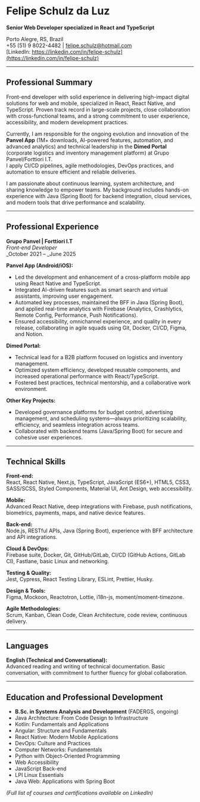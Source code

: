 # Felipe Schulz da Luz

**Senior Web Developer specialized in React and TypeScript**

Porto Alegre, RS, Brazil  
+55 (51) 9 8022-4482 | felipe.schulz@hotmail.com  
[LinkedIn: https://linkedin.com/in/felipe-schulz](https://linkedin.com/in/felipe-schulz)

---

## Professional Summary

Front-end developer with solid experience in delivering high-impact digital solutions for web and mobile, specialized in React, React Native, and TypeScript. Proven track record in large-scale projects, close collaboration with cross-functional teams, and a strong commitment to user experience, accessibility, and modern development practices.

Currently, I am responsible for the ongoing evolution and innovation of the **Panvel App** (1M+ downloads, AI-powered features, automation, and advanced analytics) and technical leadership in the **Dimed Portal** (corporate logistics and inventory management platform) at Grupo Panvel/Forttiori I.T.  
I apply CI/CD pipelines, agile methodologies, DevOps practices, and automation to ensure efficient and reliable deliveries.

I am passionate about continuous learning, system architecture, and sharing knowledge to empower teams. My background includes hands-on experience with Java (Spring Boot) for backend integration, cloud services, and modern tools that drive performance and scalability.

---

## Professional Experience

**Grupo Panvel | Forttiori I.T**  
*Front-end Developer*  
_October 2021 – _June 2025

**Panvel App (Android/iOS):**
- Led the development and enhancement of a cross-platform mobile app using React Native and TypeScript.
- Integrated AI-driven features such as smart search and virtual assistants, improving user engagement.
- Automated key processes, maintained the BFF in Java (Spring Boot), and applied real-time analytics with Firebase (Analytics, Crashlytics, Remote Config, Performance, Push Notifications).
- Ensured accessibility, omnichannel experience, and quality in every release, collaborating in agile squads using Git, Docker, CI/CD, Figma, and Notion.

**Dimed Portal:**
- Technical lead for a B2B platform focused on logistics and inventory management.
- Optimized system efficiency, developed reusable components, and increased operational performance with React/TypeScript.
- Fostered best practices, technical mentorship, and a collaborative work environment.

**Other Key Projects:**
- Developed governance platforms for budget control, advertising management, and scheduling systems—always prioritizing scalability, efficiency, and seamless integration across teams.
- Collaborated with backend teams (Java/Spring Boot) for secure and cohesive user experiences.

---

## Technical Skills

**Front-end:**  
React, React Native, Next.js, TypeScript, JavaScript (ES6+), HTML5, CSS3, SASS/SCSS, Styled Components, Material UI, Ant Design, web accessibility.

**Mobile:**  
Advanced React Native, deep integrations with Firebase, push notifications, biometrics, payments, maps, and native device features.

**Back-end:**  
Node.js, RESTful APIs, Java (Spring Boot), experience with BFF architecture and API integrations.

**Cloud & DevOps:**  
Firebase suite, Docker, Git, GitHub/GitLab, CI/CD (GitHub Actions, GitLab CI), Fastlane, basic Linux and networking.

**Testing & Quality:**  
Jest, Cypress, React Testing Library, ESLint, Prettier, Husky.

**Design & Tools:**  
Figma, Mockoon, Reactotron, Lottie, i18n-js, moment/moment-timezone.

**Agile Methodologies:**  
Scrum, Kanban, Clean Code, Clean Architecture, code review, continuous delivery.

---

## Languages

**English (Technical and Conversational):**  
Advanced reading and writing of technical documentation. Basic conversation, with commitment to further fluency for global collaboration.

---

## Education and Professional Development

- **B.Sc. in Systems Analysis and Development** (FADERGS, ongoing)
- Java Architecture: From Code Design to Infrastructure
- Kotlin: Fundamentals and Applications
- Angular: Structure and Fundamentals
- React Native: Modern Mobile Applications
- DevOps: Culture and Practices
- Computer Networks: Fundamentals
- Python with Object-Oriented Programming
- Web Accessibility
- JavaScript Back-end
- LPI Linux Essentials
- Java Web: Applications with Spring Boot

*(Full list of courses and certifications available on LinkedIn)*

